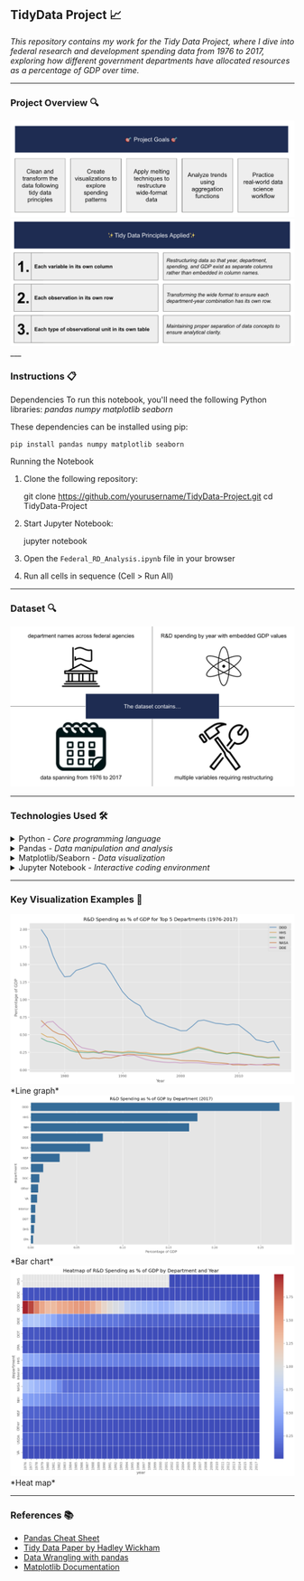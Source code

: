## TidyData Project 📈

<em>This repository contains my work for the Tidy Data Project, where I dive into federal research and development spending data from 1976 to 2017, exploring how different government departments have allocated resources as a percentage of GDP over time.</em>

___

### Project Overview 🔍 

  <img src="https://github.com/marceloguzmanaguirre/GUZMANAGUIRRE-Data-Science-Portfolio/blob/a246505b737d915e84ff29a49ec6351a7334cd96/TidyData-Project/Screenshot%202025-03-17%20at%2023.50.14.png"/>

  <img src="https://github.com/marceloguzmanaguirre/GUZMANAGUIRRE-Data-Science-Portfolio/blob/34ca62bcc627964dadc92ec572c02e11397ce4b4/TidyData-Project/Screenshot%202025-03-18%20at%2000.08.26.png"/>
___

### Instructions 📋 

Dependencies
To run this notebook, you'll need the following Python libraries:
<em>pandas</em>
<em>numpy</em>
<em>matplotlib</em>
<em>seaborn</em>

These dependencies can be installed using pip:

    pip install pandas numpy matplotlib seaborn

Running the Notebook
1. Clone the following repository:

    git clone https://github.com/yourusername/TidyData-Project.git
    cd TidyData-Project

2. Start Jupyter Notebook:

    jupyter notebook

3. Open the `Federal_RD_Analysis.ipynb` file in your browser

4. Run all cells in sequence (Cell > Run All)

___

### Dataset 🔍

  <img src="https://github.com/marceloguzmanaguirre/GUZMANAGUIRRE-Data-Science-Portfolio/blob/77dfed97e6f5711d9cbbbc9a713f9d7b5bdcb105/TidyData-Project/Screenshot%202025-03-18%20at%2000.26.50.png"/>

___

### Technologies Used 🛠️ 

<details><summary>Python - <em>Core programming language</em></summary></details>
<details><summary>Pandas - <em>Data manipulation and analysis</em></summary></details>
<details><summary>Matplotlib/Seaborn - <em>Data visualization</em></summary></details>
<details><summary>Jupyter Notebook - <em>Interactive coding environment</em></summary></details>

___

### Key Visualization Examples 📸 
  <img src="https://github.com/marceloguzmanaguirre/GUZMANAGUIRRE-Data-Science-Portfolio/blob/a5dba0cf810969eb76722ffcb603889faeea8876/TidyData-Project/Screenshot%202025-03-18%20at%2000.29.08.png"/>
  *Line graph*
  <img src="https://github.com/marceloguzmanaguirre/GUZMANAGUIRRE-Data-Science-Portfolio/blob/a5dba0cf810969eb76722ffcb603889faeea8876/TidyData-Project/Screenshot%202025-03-18%20at%2000.29.16.png"/>
  *Bar chart*
  <img src="https://github.com/marceloguzmanaguirre/GUZMANAGUIRRE-Data-Science-Portfolio/blob/a5dba0cf810969eb76722ffcb603889faeea8876/TidyData-Project/Screenshot%202025-03-18%20at%2000.29.32.png"/>
  *Heat map*

___

### References 📚

- [Pandas Cheat Sheet](https://pandas.pydata.org/Pandas_Cheat_Sheet.pdf)
- [Tidy Data Paper by Hadley Wickham](https://www.jstatsoft.org/article/view/v059i10)
- [Data Wrangling with pandas](https://pandas.pydata.org/docs/user_guide/reshaping.html)
- [Matplotlib Documentation](https://matplotlib.org/stable/users/index.html)
